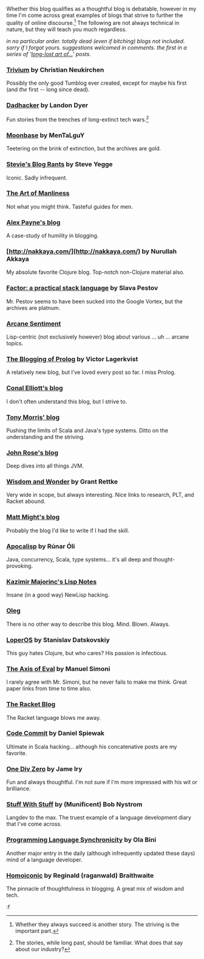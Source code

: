 Whether this blog qualifies as a thoughtful blog is debatable, however in my time I'm come across great examples of blogs that strive to further the quality of online discourse.[^1]  The following are not always technical in nature, but they will teach you much regardless.

[^1]: Whether they always succeed is another story.  The striving is the important part.

*in no particular order. totally dead (even if bitching) blogs not included. sorry if I forgot yours.  suggestions welcomed in comments.  the first in a series of '[long-lost art of...](http://blog.fogus.me/tag/lost-art/)' posts.*

### [Trivium](http://chneukirchen.org/trivium/) by Christian Neukirchen

Possibly the only good Tumblog ever created, except for maybe his first (and *the* first -- long since dead).

### [Dadhacker](http://www.dadhacker.com/blog/) by Landon Dyer

Fun stories from the trenches of long-extinct tech wars.[^2]

[^2]: The stories, while long past, should be familiar.  What does that say about our industry?

### [Moonbase](http://moonbase.rydia.net/) by MenTaLguY

Teetering on the brink of extinction, but the archives are gold.

### [Stevie's Blog Rants](http://steve-yegge.blogspot.com/) by Steve Yegge

Iconic.  Sadly infrequent.

### [The Art of Manliness](http://artofmanliness.com/)

Not what you might think.  Tasteful guides for men.

### [Alex Payne's blog](http://al3x.net)

A case-study of humility in blogging.

### [http://nakkaya.com/](http://nakkaya.com/) by Nurullah Akkaya

My absolute favorite Clojure blog.  Top-notch non-Clojure material also.

### [Factor: a practical stack language](http://factor-language.blogspot.com/) by Slava Pestov

Mr. Pestov seems to have been sucked into the Google Vortex, but the archives are platnum.

### [Arcane Sentiment](http://arcanesentiment.blogspot.com/)

Lisp-centric (not exclusively however) blog about various ... uh ... arcane topics.

### [The Blogging of Prolog](http://prologomenon.wordpress.com/) by Victor Lagerkvist

A relatively new blog, but I've loved every post so far.  I miss Prolog.

### [Conal Elliott's blog](http://conal.net/blog/)

I don't often understand this blog, but I strive to.

### [Tony Morris' blog](http://blog.tmorris.net/)

Pushing the limits of Scala and Java's type systems.  Ditto on the understanding and the striving.

### [John Rose's blog](http://blogs.sun.com/jrose/)

Deep dives into all things JVM.

### [Wisdom and Wonder](http://www.wisdomandwonder.com/) by Grant Rettke

Very wide in scope, but always interesting.  Nice links to research, PLT, and Racket abound.

### [Matt Might's blog](http://matt.might.net/articles/)

Probably the blog I'd like to write if I had the skill.

### [Apocalisp](http://apocalisp.wordpress.com/) by Rúnar Óli

Java, concurrency, Scala, type systems... it's all deep and thought-provoking.

### [Kazimir Majorinc's Lisp Notes](http://kazimirmajorinc.blogspot.com/)

Insane (in a good way) NewLisp hacking.

### [Oleg](http://okmij.org/ftp/README.html)

There is no other way to describe this blog.  Mind. Blown. Always.

### [LoperOS](http://www.loper-os.org/) by Stanislav Datskovskiy

This guy hates Clojure, but who cares?  His passion is infectious.

### [The Axis of Eval](http://axisofeval.blogspot.com/) by Manuel Simoni

I rarely agree with Mr. Simoni, but he never fails to make me think.  Great paper links from time to time also.

### [The Racket Blog](http://blog.racket-lang.org/)

The Racket language blows me away.

### [Code Commit](http://www.codecommit.com/blog/) by Daniel Spiewak

Ultimate in Scala hacking... although his concatenative posts are my favorite.

### [One Div Zero](http://james-iry.blogspot.com/) by Jame Iry

Fun and always thoughtful.  I'm not sure if I'm more impressed with his wit or brilliance.  

### [Stuff With Stuff](http://journal.stuffwithstuff.com/) by (Munificent) Bob Nystrom

Langdev to the max.  The truest example of a language development diary that I've come across.

### [Programming Language Synchronicity](http://olabini.com/blog/) by Ola Bini

Another major entry in the daily (although infrequently updated these days) mind of a language developer.

### [Homoiconic](https://github.com/raganwald/homoiconic) by Reginald (raganwald) Braithwaite

The pinnacle of thoughtfulness in blogging.  A great mix of wisdom and tech.

:f
